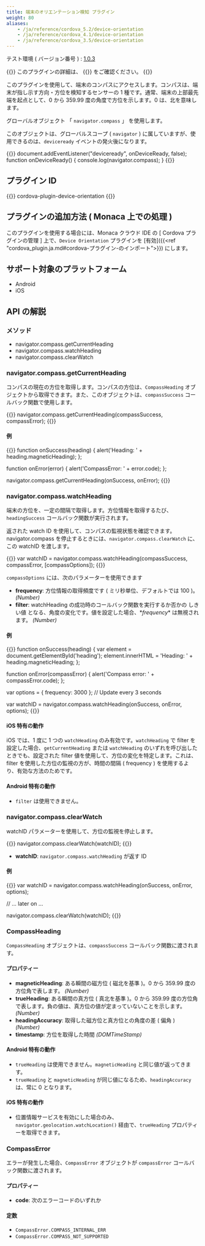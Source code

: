 ```yaml
---
title: 端末のオリエンテーション検知 プラグイン
weight: 80
aliases: 
    - /ja/reference/cordova_5.2/device-orientation
    - /ja/reference/cordova_4.1/device-orientation
    - /ja/reference/cordova_3.5/device-orientation
---
```


テスト環境 ( バージョン番号 ) :
[1.0.3](https://github.com/apache/cordova-plugin-device-orientation/releases/tag/1.0.3)

{{<note>}}
このプラグインの詳細は、 {{<link title="こちらの原文 ( GitHub )" href="https://github.com/apache/cordova-plugin-device-orientation">}} をご確認ください。
{{</note>}}

このプラグインを使用して、端末のコンパスにアクセスします。コンパスは、端末が指し示す方向・方位を検知するセンサーの
1 種です。通常、端末の上部最先端を起点として、0 から 359.99
度の角度で方位を示します。0 は、北を意味します。

グローバルオブジェクト 「 `navigator.compass` 」 を使用します。

このオブジェクトは、グローバルスコープ ( `navigator` )
に属していますが、使用できるのは、`deviceready`
イベントの発火後になります。

{{<highlight javascript>}}
document.addEventListener("deviceready", onDeviceReady, false);
function onDeviceReady() {
    console.log(navigator.compass);
}
{{</highlight>}}

プラグイン ID
-------------

{{<highlight javascript>}}
cordova-plugin-device-orientation
{{</highlight>}}

プラグインの追加方法 ( Monaca 上での処理 )
------------------------------------------

このプラグインを使用する場合には、Monaca クラウド IDE の \[ Cordova
プラグインの管理 \] 上で、`Device Orientation` プラグインを
[有効]({{<ref "cordova_plugin.ja.md#cordova-プラグイン-のインポート">}}) にします。

サポート対象のプラットフォーム
------------------------------

-   Android
-   iOS

API の解説
----------

### メソッド

-   navigator.compass.getCurrentHeading
-   navigator.compass.watchHeading
-   navigator.compass.clearWatch

### navigator.compass.getCurrentHeading

コンパスの現在の方位を取得します。コンパスの方位は、`CompassHeading`
オブジェクトから取得できます。また、このオブジェクトは、`compassSuccess`
コールバック関数で使用します。

{{<highlight javascript>}}
navigator.compass.getCurrentHeading(compassSuccess, compassError);
{{</highlight>}}

#### 例

{{<highlight javascript>}}
function onSuccess(heading) {
    alert('Heading: ' + heading.magneticHeading);
};

function onError(error) {
    alert('CompassError: ' + error.code);
};

navigator.compass.getCurrentHeading(onSuccess, onError);
{{</highlight>}}

### navigator.compass.watchHeading

端末の方位を、一定の間隔で取得します。方位情報を取得するたび、`headingSuccess`
コールバック関数が実行されます。

返された watch ID
を使用して、コンパスの監視状態を確認できます。navigator.compass
を停止するときには、`navigator.compass.clearWatch` に、この watchID
を渡します。

{{<highlight javascript>}}
var watchID = navigator.compass.watchHeading(compassSuccess, compassError, [compassOptions]);
{{</highlight>}}

`compassOptions` には、次のパラメーターを使用できます

-   **frequency**: 方位情報の取得頻度です ( ミリ秒単位、デフォルトでは
    100 )。 *(Number)*
-   **filter**: watchHeading
    の成功時のコールバック関数を実行するか否かの しきい値
    となる、角度の変化です。値を設定した場合、\**frequency*\*
    は無視されます。 *(Number)*

#### 例

{{<highlight javascript>}}
function onSuccess(heading) {
    var element = document.getElementById('heading');
    element.innerHTML = 'Heading: ' + heading.magneticHeading;
};

function onError(compassError) {
    alert('Compass error: ' + compassError.code);
};

var options = {
    frequency: 3000
}; // Update every 3 seconds

var watchID = navigator.compass.watchHeading(onSuccess, onError, options);
{{</highlight>}}

#### iOS 特有の動作

iOS では、1 度に 1 つの `watchHeading` のみ有効です。`watchHeading` で
filter を設定した場合、`getCurrentHeading` または `watchHeading`
のいずれを呼び出したときでも、設定された filter
値を使用して、方位の変化を特定します。これは、filter
を使用した方位の監視の方が、時間の間隔 ( frequency )
を使用するより、有効な方法のためです。

#### Android 特有の動作

-   `filter` は使用できません。

### navigator.compass.clearWatch

watchID パラメーターを使用して、方位の監視を停止します。

{{<highlight javascript>}}
navigator.compass.clearWatch(watchID);
{{</highlight>}}

-   **watchID**: `navigator.compass.watchHeading` が返す ID

#### 例

{{<highlight javascript>}}
var watchID = navigator.compass.watchHeading(onSuccess, onError, options);

// ... later on ...

navigator.compass.clearWatch(watchID);
{{</highlight>}}

### CompassHeading

`CompassHeading` オブジェクトは、`compassSuccess`
コールバック関数に渡されます。

#### プロパティー

-   **magneticHeading**: ある瞬間の磁方位 ( 磁北を基準 )。0 から 359.99
    度の方位角で表します。 *(Number)*
-   **trueHeading**: ある瞬間の真方位 ( 真北を基準 )。0 から 359.99
    度の方位角で表します。負の値は、真方位の値が定まっていないことを示します。
    *(Number)*
-   **headingAccuracy**: 取得した磁方位と真方位との角度の差 ( 偏角 )
    *(Number)*
-   **timestamp**: 方位を取得した時間 *(DOMTimeStamp)*

#### Android 特有の動作

-   `trueHeading` は使用できません。`magneticHeading`
    と同じ値が返ってきます。
-   `trueHeading` と `magneticHeading`
    が同じ値になるため、`headingAccuracy` は、常に 0 となります。

#### iOS 特有の動作

-   位置情報サービスを有効にした場合のみ、`navigator.geolocation.watchLocation()`
    経由で、`trueHeading` プロパティーを取得できます。

### CompassError

エラーが発生した場合、`CompassError` オブジェクトが `compassError`
コールバック関数に渡されます。

#### プロパティー

-   **code**: 次のエラーコードのいずれか

#### 定数

-   `CompassError.COMPASS_INTERNAL_ERR`
-   `CompassError.COMPASS_NOT_SUPPORTED`

